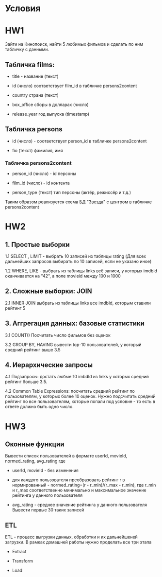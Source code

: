 # Условия

# HW1 

Зайти на Кинопоиск, найти 5 любимых фильмов и сделать по ним табличку с данными.
## Табличка films:

* title - название (текст)

* id (число) соответствует film_id в табличке persons2content

* country страна (текст)

* box_office сборы в долларах (число)

* release_year год выпуска (timestamp)


## Табличка persons

* id (число) - соответствует person_id в табличке persons2content

* fio (текст) фамилия, имя


### Табличка persons2content

* person_id (число) - id персоны

* film_id (число) - id контента

* person_type (текст) тип персоны (актёр, режиссёр и т.д.)

Таким образом реализуется схема БД "Звезда" с центром в табличке persons2content



# HW2

## 1. Простые выборки

1.1 SELECT , LIMIT - выбрать 10 записей из таблицы rating (Для всех дальнейших запросов выбирать по 10 записей, если не указано иное)

1.2 WHERE, LIKE - выбрать из таблицы links всё записи, у которых imdbid оканчивается на "42", а поле movieid между 100 и 1000


## 2. Сложные выборки: JOIN

2.1 INNER JOIN выбрать из таблицы links все imdbId, которым ставили рейтинг 5


## 3. Аггрегация данных: базовые статистики

3.1 COUNT() Посчитать число фильмов без оценок

3.2 GROUP BY, HAVING вывести top-10 пользователей, у который средний рейтинг выше 3.5


## 4. Иерархические запросы

4.1 Подзапросы: достать любые 10 imbdId из links у которых средний рейтинг больше 3.5.

4.2 Common Table Expressions: посчитать средний рейтинг по пользователям, у которых более 10 оценок. Нужно подсчитать средний рейтинг по все пользователям, которые попали под условие - то есть в ответе должно быть одно число.


# HW3

## Оконные функции

Вывести список пользователей в формате userId, movieId, normed_rating, avg_rating где

* userId, movieId - без изменения

* для каждого пользователя преобразовать рейтинг r в нормированный - normed_rating=(r - r_min)/(r_max - r_min), где r_min и r_max соответственно минимально и максимальное значение рейтинга у данного пользователя

* avg_rating - среднее значение рейтинга у данного пользователя
Вывести первые 30 таких записей

## ETL
ETL - процесс выгрузки данных, обработки и их дальнейшеней загрузки. В рамках домашней работы нужно проделать все три этапа

* Extract

* Transform

* Load
